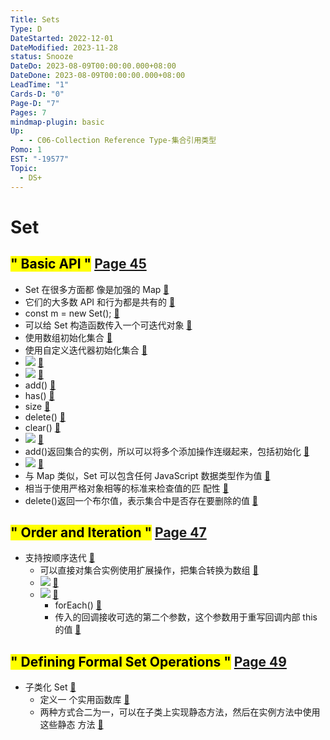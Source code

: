 ```yaml
---
Title: Sets
Type: D
DateStarted: 2022-12-01
DateModified: 2023-11-28
status: Snooze
DateDo: 2023-08-09T00:00:00.000+08:00
DateDone: 2023-08-09T00:00:00.000+08:00
LeadTime: "1"
Cards-D: "0"
Page-D: "7"
Pages: 7
mindmap-plugin: basic
Up:
  - - C06-Collection Reference Type-集合引用类型
Pomo: 1
EST: "-19577"
Topic:
  - DS+
---
```


# Set

## <mark class="hltr-gray ">" Basic API "</mark> [Page 45 ](zotero://open-pdf/library/items/J32BLJDJ?page=45&annotation=C7JHRP8H)

- Set 在很多方面都 像是加强的 Map [📌](obsidian://jump-to-pdf?id=ProJS-ZN&annotate=a4b8fbb2-7042-4601)
- 它们的大多数 API 和行为都是共有的 [📌](obsidian://jump-to-pdf?id=ProJS-ZN&annotate=219a8ee1-5129-9c94)
- const m = new Set(); [📌](obsidian://jump-to-pdf?id=ProJS-ZN&annotate=b4a18ac6-b143-37b5)
- 可以给 Set 构造函数传入一个可迭代对象 [📌](obsidian://jump-to-pdf?id=ProJS-ZN&annotate=68b7d831-df0e-0968)
- 使用数组初始化集合 [📌](obsidian://jump-to-pdf?id=ProJS-ZN&annotate=53a66a2b-d511-57ce)
- 使用自定义迭代器初始化集合 [📌](obsidian://jump-to-pdf?id=ProJS-ZN&annotate=7b31fee1-94c1-0999)
- ![](1691559944791.png) [📌](obsidian://jump-to-pdf?id=ProJS-ZN&annotate=359f5666-3c14-4671)
- ![](1691559952833.png) [📌](obsidian://jump-to-pdf?id=ProJS-ZN&annotate=07137011-754f-b518)
- add() [📌](obsidian://jump-to-pdf?id=ProJS-ZN&annotate=449f76e7-971e-c134)
- has() [📌](obsidian://jump-to-pdf?id=ProJS-ZN&annotate=6f8e1ccd-2ff6-dd3b)
- size [📌](obsidian://jump-to-pdf?id=ProJS-ZN&annotate=0880b57c-288a-9597)
- delete() [📌](obsidian://jump-to-pdf?id=ProJS-ZN&annotate=72869eb0-4f63-9558)
- clear() [📌](obsidian://jump-to-pdf?id=ProJS-ZN&annotate=71a2a037-40fe-4a1c)
- ![](1691559997953.png) [📌](obsidian://jump-to-pdf?id=ProJS-ZN&annotate=264f5977-4577-e529)
- add()返回集合的实例，所以可以将多个添加操作连缀起来，包括初始化 [📌](obsidian://jump-to-pdf?id=ProJS-ZN&annotate=732b21f0-3b2e-1af0)
- ![](1691560058246.png) [📌](obsidian://jump-to-pdf?id=ProJS-ZN&annotate=2beb466e-a27a-2f92)
- 与 Map 类似，Set 可以包含任何 JavaScript 数据类型作为值 [📌](obsidian://jump-to-pdf?id=ProJS-ZN&annotate=d41e0e9c-5262-784a)
- 相当于使用严格对象相等的标准来检查值的匹 配性 [📌](obsidian://jump-to-pdf?id=ProJS-ZN&annotate=3607ac8a-efa0-9903)
- delete()返回一个布尔值，表示集合中是否存在要删除的值 [📌](obsidian://jump-to-pdf?id=ProJS-ZN&annotate=e159d6c4-5a66-75ab)

## <mark class="hltr-gray ">" Order and Iteration "</mark> [Page 47 ](zotero://open-pdf/library/items/J32BLJDJ?page=47&annotation=AS8YRZ58)

- 支持按顺序迭代 [📌](obsidian://jump-to-pdf?id=ProJS-ZN&annotate=2fcd07a8-8bce-41d3)
  - 可以直接对集合实例使用扩展操作，把集合转换为数组 [📌](obsidian://jump-to-pdf?id=ProJS-ZN&annotate=1942ab82-8d31-8620)
  - ![](1691560666901.png) [📌](obsidian://jump-to-pdf?id=ProJS-ZN&annotate=7c79f740-bc38-96cd)
  - ![](1691560672263.png) [📌](obsidian://jump-to-pdf?id=ProJS-ZN&annotate=3e8fc121-7a17-b0cb)
    - forEach() [📌](obsidian://jump-to-pdf?id=ProJS-ZN&annotate=a38088fc-79e2-b793)
    - 传入的回调接收可选的第二个参数，这个参数用于重写回调内部 this 的值 [📌](obsidian://jump-to-pdf?id=ProJS-ZN&annotate=ff2f0343-6c29-55a0)

## <mark class="hltr-gray ">" Defining Formal Set Operations "</mark> [Page 49 ](zotero://open-pdf/library/items/J32BLJDJ?page=49&annotation=7LAED8W2)

- 子类化 Set [📌](obsidian://jump-to-pdf?id=ProJS-ZN&annotate=5e508054-c372-c8f9)
  - 定义一 个实用函数库 [📌](obsidian://jump-to-pdf?id=ProJS-ZN&annotate=675227d6-e8f6-2225)
  - 两种方式合二为一，可以在子类上实现静态方法，然后在实例方法中使用这些静态 方法 [📌](obsidian://jump-to-pdf?id=ProJS-ZN&annotate=1003f025-6db8-55cf)
